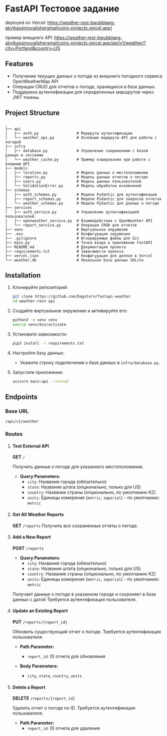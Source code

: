 # FastAPI Тестовое задание

deployed on Vercel: https://weather-rest-bwubblaeg-abylkassimovalishergmailcoms-projects.vercel.app/

пример внещнего API: https://weather-rest-bwubblaeg-abylkassimovalishergmailcoms-projects.vercel.app/api/v1/weather/?city=Portland&country=US

## Features
- Получение текущих данных о погоде из внешнего погодного сервиса OpenWeatherMap API
- Операции CRUD для отчетов о погоде, хранящихся в базе данных.
- Поддержка аутентификации для определенных маршрутов через JWT токены.

## Project Structure
```plaintext
.
├── api
│   ├── auth.py                 # Маршруты аутентификации
│   └── weather_api.py          # Основные маршруты API для работы с погодой
├── infra
│   ├── database.py             # Управление соединением с базой данных и сессиями
│   └── weather_cache.py        # Пример кэширования при работе с внешним API
├── models                      
│   ├── location.py             # Модель данных о местоположении
│   ├── reports.py              # Модель данных отчетов о погоде
│   ├── users.py                # Модель данных пользователей
│   └── ValidationError.py      # Модель обработки исключений
├── schemas
│   ├── auth_schemas.py         # Модели Pydantic для аутентификации
│   ├── report_schemas.py       # Модели Pydantic для запросов отчетов
│   └── weather_schemas.py      # Модели Pydantic для данных о погоде
├── services
│   ├── auth_service.py         # Управление аутентификацией пользователей
│   ├── openweather_service.py  # Взаимодействие с OpenWeather API
│   └── report_service.py       # Операции CRUD для отчетов
├── venv                        # Виртуальное окружение
├── .env                        # Конфигурация окружения
├── .gitignore                  # Игнорируемые файлы для Git
├── main.py                     # Точка входа в приложение FastAPI
├── README.md                   # Документация проекта
├── requirements.txt            # Зависимости проекта
├── vercel.json                 # Конфигурация для деплоя в Vercel
└── weather.db                  # Локальная база данных SQLite
```


## Installation
1. Клонируйте репозиторий:
   ```bash
   git clone https://github.com/Dagstorn/fastapi-weather
   cd weather-rest-api
   ```

2. Создайте виртуальное окружение и активируйте его:
   ```bash
   python3 -m venv venv
   source venv/bin/activate
   ```

3. Установите зависимости:
   ```bash
   pip3 install -r requirements.txt
   ```

4. Настройте базу данных:
   - Укажите строку подключения к базе данных в `infra/database.py`.

5. Запустите приложение:
   ```bash
   uvicorn main:api --reload
   ```

## Endpoints

### Base URL
`/api/v1/weather`

### Routes

1. #### Test External API
    **GET** `/`

    Получить данные о погоде для указанного местоположения.
    - **Query Parameters:**
      - `city`: Название города (обязательно)
      - `state`: Название штата (опционально, только для US)
      - `country`: Название страны (опционально, по умолчанию KZ)
      - `units`: Единицы измерения (`metric`, `imperial`) - по умолчанию: `metric`

2. #### Get All Weather Reports
    **GET** `/reports`
    Получить все сохраненные отчеты о погоде.

3. #### Add a New Report
    **POST** `/reports`
    - **Query Parameters:**
      - `city`: Название города (обязательно)
      - `state`: Название штата (опционально, только для US)
      - `country`: Название страны (опционально, по умолчанию KZ)
      - `units`: Единицы измерения (`metric`, `imperial`) - по умолчанию: `metric`

    Получает данные о погоде в указанном городе и сохроняет в базе данных с датой 
    Требуется аутентификация пользователя.

4. #### Update an Existing Report
    **PUT** `/reports/{report_id}`

    Обновить существующий отчет о погоде. Требуется аутентификация пользователя.

   - **Path Parameter:**
     - `report_id`: ID отчета для обновления

   - **Body Parameters:**
     - `city`, `state`, `country`, `units`

5. #### Delete a Report
    **DELETE** `/reports/{report_id}`

    Удалить отчет о погоде по ID. Требуется аутентификация пользователя.

   - **Path Parameter:**
     - `report_id`: ID отчета для удаления


